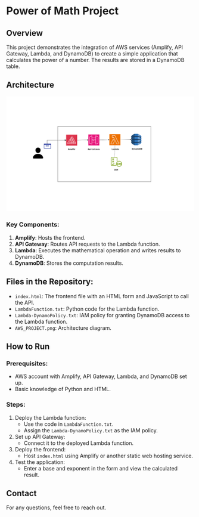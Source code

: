 # Power of Math Project

## Overview
This project demonstrates the integration of AWS services (Amplify, API Gateway, Lambda, and DynamoDB) to create a simple application that calculates the power of a number. The results are stored in a DynamoDB table.

## Architecture
![AWS Architecture](assets/AWS_PROJECT.png)

### Key Components:
1. **Amplify**: Hosts the frontend.
2. **API Gateway**: Routes API requests to the Lambda function.
3. **Lambda**: Executes the mathematical operation and writes results to DynamoDB.
4. **DynamoDB**: Stores the computation results.

## Files in the Repository:
- `index.html`: The frontend file with an HTML form and JavaScript to call the API.
- `LambdaFunction.txt`: Python code for the Lambda function.
- `Lambda-DynamoPolicy.txt`: IAM policy for granting DynamoDB access to the Lambda function.
- `AWS_PROJECT.png`: Architecture diagram.

## How to Run
### Prerequisites:
- AWS account with Amplify, API Gateway, Lambda, and DynamoDB set up.
- Basic knowledge of Python and HTML.

### Steps:
1. Deploy the Lambda function:
   - Use the code in `LambdaFunction.txt`.
   - Assign the `Lambda-DynamoPolicy.txt` as the IAM policy.
2. Set up API Gateway:
   - Connect it to the deployed Lambda function.
3. Deploy the frontend:
   - Host `index.html` using Amplify or another static web hosting service.
4. Test the application:
   - Enter a base and exponent in the form and view the calculated result.

## Contact
For any questions, feel free to reach out.
